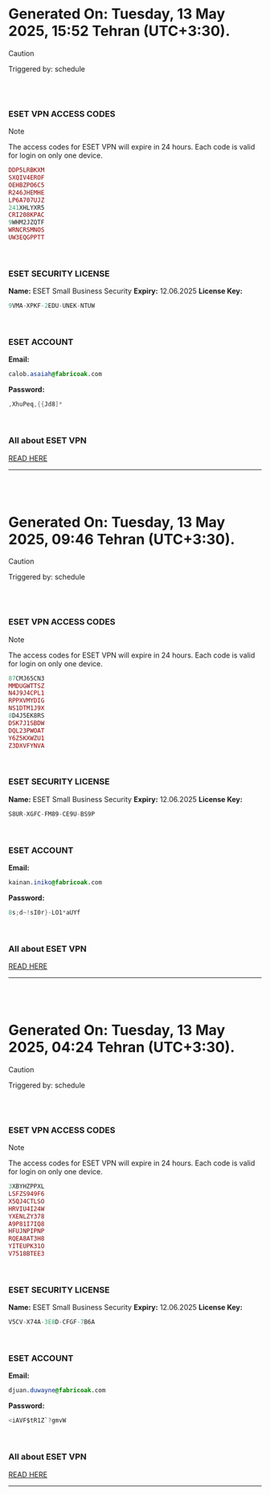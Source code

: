 # Generated On: Tuesday, 13 May 2025, 15:52 Tehran (UTC+3:30).

> [!CAUTION]
> Triggered by: schedule

<br><br>

### ESET VPN ACCESS CODES

> [!NOTE]
> The access codes for ESET VPN will expire in 24 hours.
> Each code is valid for login on only one device.

```ruby
DDP5LRBKXM
SXQIV4EROF
OEHBZPO6C5
R246JHEMHE
LP6A707UJZ
241XHLYXR5
CRI208KPAC
9WHM2JZQTF
WRNCRSMNOS
UW3EQGPPTT
```

<br>

### ESET SECURITY LICENSE

**Name:** ESET Small Business Security
**Expiry:** 12.06.2025
**License Key:**

```POV-Ray SDL
9VMA-XPKF-2EDU-UNEK-NTUW
```

<br>

### ESET ACCOUNT

**Email:**

```CSS
calob.asaiah@fabricoak.com
```

**Password:**

```POV-Ray SDL
,XhuPeq,{{Jd8]*
```

<br>

### All about ESET VPN

[READ HERE](https://t.me/F_NiREvil/2113)

---

<br><br>

# Generated On: Tuesday, 13 May 2025, 09:46 Tehran (UTC+3:30).

> [!CAUTION]
> Triggered by: schedule

<br><br>

### ESET VPN ACCESS CODES

> [!NOTE]
> The access codes for ESET VPN will expire in 24 hours.
> Each code is valid for login on only one device.

```ruby
87CMJ65CN3
MMDUGWTTSZ
N4J9J4CPL1
RPPXVMYDIG
NS1DTM1J9X
8D4J5EK8RS
DSK7J1SBDW
DQL23PWOAT
Y6Z5KXWZU1
Z3DXVFYNVA
```

<br>

### ESET SECURITY LICENSE

**Name:** ESET Small Business Security
**Expiry:** 12.06.2025
**License Key:**

```POV-Ray SDL
S8UR-XGFC-FM89-CE9U-BS9P
```

<br>

### ESET ACCOUNT

**Email:**

```CSS
kainan.iniko@fabricoak.com
```

**Password:**

```POV-Ray SDL
8s;d~!sI0r}-LO1*aUYf
```

<br>

### All about ESET VPN

[READ HERE](https://t.me/F_NiREvil/2113)

---

<br><br>

# Generated On: Tuesday, 13 May 2025, 04:24 Tehran (UTC+3:30).

> [!CAUTION]
> Triggered by: schedule

<br><br>

### ESET VPN ACCESS CODES

> [!NOTE]
> The access codes for ESET VPN will expire in 24 hours.
> Each code is valid for login on only one device.

```ruby
3XBYHZPPXL
LSFZS949F6
X5QJ4CTLSO
HRVIU4I24W
YXENLZY378
A9P81I7IQ8
HFUJNPIPNP
RQEA8AT3H8
YITEUPK31O
V7518BTEE3
```

<br>

### ESET SECURITY LICENSE

**Name:** ESET Small Business Security
**Expiry:** 12.06.2025
**License Key:**

```POV-Ray SDL
V5CV-X74A-3E8D-CFGF-7B6A
```

<br>

### ESET ACCOUNT

**Email:**

```CSS
djuan.duwayne@fabricoak.com
```

**Password:**

```POV-Ray SDL
<iAVF$tR1Z`?gmvW
```

<br>

### All about ESET VPN

[READ HERE](https://t.me/F_NiREvil/2113)

---

<br><br>

